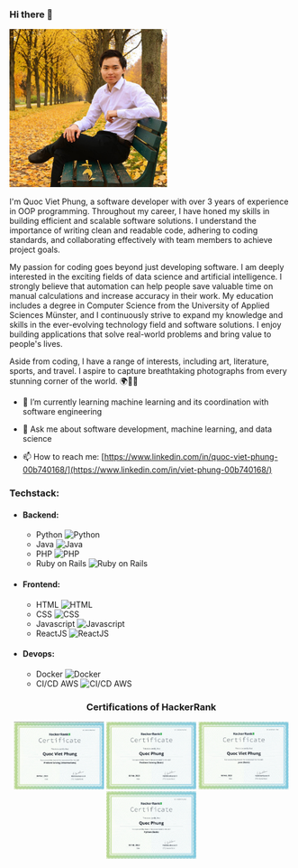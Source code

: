 ### Hi there 👋

<!--
**quocvietphung/quocvietphung** is a ✨ _special_ ✨ repository because its `README.md` (this file) appears on your GitHub profile.
-->

<img src="images/image.jpeg" alt="Image" height="280" width="280" />

I'm Quoc Viet Phung, a software developer with over 3 years of experience in OOP programming. Throughout my career, I have honed my skills in building efficient and scalable software solutions. I understand the importance of writing clean and readable code, adhering to coding standards, and collaborating effectively with team members to achieve project goals.

My passion for coding goes beyond just developing software. I am deeply interested in the exciting fields of data science and artificial intelligence. I strongly believe that automation can help people save valuable time on manual calculations and increase accuracy in their work. My education includes a degree in Computer Science from the University of Applied Sciences Münster, and I continuously strive to expand my knowledge and skills in the ever-evolving technology field and software solutions. I enjoy building applications that solve real-world problems and bring value to people's lives.

Aside from coding, I have a range of interests, including art, literature, sports, and travel. I aspire to capture breathtaking photographs from every stunning corner of the world. 🌍🌅🌁

- 🌱 I’m currently learning machine learning and its coordination with software engineering

- 💬 Ask me about software development, machine learning, and data science

- 📫 How to reach me: [https://www.linkedin.com/in/quoc-viet-phung-00b740168/](https://www.linkedin.com/in/viet-phung-00b740168/)

### Techstack:

- #### Backend:
    - Python <img src="https://img.icons8.com/color/48/000000/python.png" alt="Python" width="25" height="25"/>
    - Java <img src="https://img.icons8.com/color/48/000000/java-coffee-cup-logo.png" alt="Java" width="25" height="25"/>
    - PHP <img src="https://img.icons8.com/color/48/000000/php.png" alt="PHP" width="25" height="25"/>
    - Ruby on Rails <img src="https://img.icons8.com/color/48/000000/ruby-programming-language.png" alt="Ruby on Rails" width="25" height="25"/>

- #### Frontend:
    - HTML <img src="https://img.icons8.com/color/48/000000/html-5.png" alt="HTML" width="25" height="25"/>
    - CSS <img src="https://img.icons8.com/color/48/000000/css3.png" alt="CSS" width="25" height="25"/>
    - Javascript <img src="https://img.icons8.com/color/48/000000/javascript.png" alt="Javascript" width="25" height="25"/>
    - ReactJS <img src="https://img.icons8.com/officel/48/000000/react.png" alt="ReactJS" width="25" height="25"/>

- #### Devops:
    - Docker <img src="https://img.icons8.com/color/48/000000/docker.png" alt="Docker" width="25" height="25"/>
    - CI/CD AWS <img src="https://img.icons8.com/color/48/000000/amazon-web-services.png" alt="CI/CD AWS" width="25" height="25"/>

<h3 align="center"> Certifications of HackerRank</h3>

<p align="center">
  <img src="certifications/PS-intermediate.png" alt="Problem-Solving-Intermediate" height="120" width="160" />
  <img src="certifications/PS-Basis.png" alt="Problem-Solving-Basis" height="120" width="160" />
  <img src="certifications/Java.png" alt="Java" height="120" width="160" />
  <img src="certifications/Python.png" alt="Python" height="120" width="160" />
</p>

